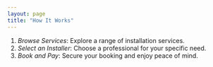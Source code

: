 ```yaml
---
layout: page
title: "How It Works"
---
```


1. *Browse Services*: Explore a range of installation services.
2. *Select an Installer*: Choose a professional for your specific need.
3. *Book and Pay*: Secure your booking and enjoy peace of mind.
